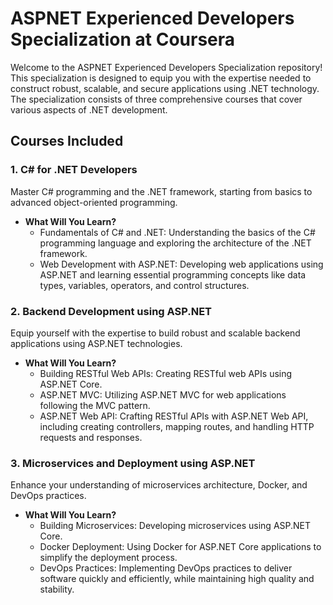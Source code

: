 # ASPNET Experienced Developers Specialization at Coursera

Welcome to the ASPNET Experienced Developers Specialization repository! This specialization is designed to equip you with the expertise needed to construct robust, scalable, and secure applications using .NET technology. The specialization consists of three comprehensive courses that cover various aspects of .NET development.

## Courses Included

### 1. C# for .NET Developers

Master C# programming and the .NET framework, starting from basics to advanced object-oriented programming.

* **What Will You Learn?**
  * Fundamentals of C# and .NET: Understanding the basics of the C# programming language and exploring the architecture of the .NET framework.
  * Web Development with ASP.NET: Developing web applications using ASP.NET and learning essential programming concepts like data types, variables, operators, and control structures.

### 2. Backend Development using ASP.NET

Equip yourself with the expertise to build robust and scalable backend applications using ASP.NET technologies.

* **What Will You Learn?**
  * Building RESTful Web APIs: Creating RESTful web APIs using ASP.NET Core.
  * ASP.NET MVC: Utilizing ASP.NET MVC for web applications following the MVC pattern.
  * ASP.NET Web API: Crafting RESTful APIs with ASP.NET Web API, including creating controllers, mapping routes, and handling HTTP requests and responses.

### 3. Microservices and Deployment using ASP.NET

Enhance your understanding of microservices architecture, Docker, and DevOps practices.

* **What Will You Learn?**
  * Building Microservices: Developing microservices using ASP.NET Core.
  * Docker Deployment: Using Docker for ASP.NET Core applications to simplify the deployment process.
  * DevOps Practices: Implementing DevOps practices to deliver software quickly and efficiently, while maintaining high quality and stability.


